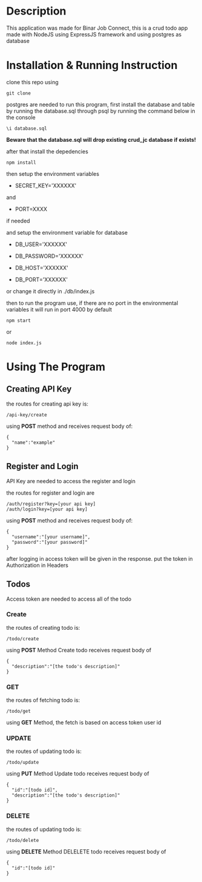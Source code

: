 # Description
This application was made for Binar Job Connect, this is a crud todo app made with NodeJS using ExpressJS framework and using postgres as database

# Installation & Running Instruction
clone this repo using
```
git clone
```
postgres are needed to run this program,
first install the database and table by running the database.sql through psql
by running the command below in the console
```
\i database.sql
```
**Beware that the database.sql will drop existing crud_jc database if exists!**

after that install the depedencies
```
npm install
```
then setup the environment variables

- SECRET_KEY='XXXXXX'

and

- PORT=XXXX

if needed

and setup the environment variable for database

- DB_USER='XXXXXX'

- DB_PASSWORD='XXXXXX'

- DB_HOST='XXXXXX'

- DB_PORT='XXXXXX'

or change it directly in ./db/index.js

then to run the program use, if there are no port in the environmental variables it will run in port 4000 by default


```
npm start
```
or
```
node index.js
```

# Using The Program
## Creating API Key
the routes for creating api key is:
```
/api-key/create
```
using **POST** method and receives request body of:
```
{
  "name":"example"
}
```

## Register and Login
API Key are needed to access the register and login 

the routes for register and login are
```
/auth/register?key=[your api key]
/auth/login?key=[your api key]
```
using **POST** method and receives request body of:
```
{
  "username":"[your username]",
  "password":"[your password]"
}
```
after logging in access token will be given in the response. put the token in Authorization in Headers

## Todos

Access token are needed to access all of the todo

### Create
the routes of creating todo is:
```
/todo/create
```
using **POST** Method 
Create todo receives request body of
```
{
  "description":"[the todo's description]"
}
```

### GET
the routes of fetching todo is:
```
/todo/get
```
using **GET** Method, the fetch is based on access token user id

### UPDATE
the routes of updating todo is:
```
/todo/update
```
using **PUT** Method 
Update todo receives request body of
```
{
  "id":"[todo id]",
  "description":"[the todo's description]"
}
```

### DELETE
the routes of updating todo is:
```
/todo/delete
```
using **DELETE** Method 
DELELETE todo receives request body of
```
{
  "id":"[todo id]"
}
```

